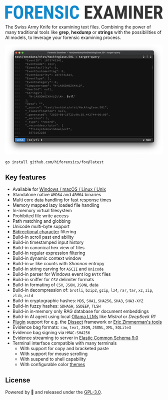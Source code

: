 ![](assets/fox.png "Forensic Examiner")

The Swiss Army Knife for examining text files. Combining the power of many traditional tools like **grep**, **hexdump** or **strings** with the possibilities of AI models, to leverage your forensic examining process.

![](assets/live.png "Live Demo")

```console
go install github.com/hiforensics/fox@latest
```

## Key features
* Available for [Windows / macOS / Linux / Unix](https://github.com/hiforensics/fox/releases)
* Standalone native `AMD64` and `ARM64` binaries 
* Multi core data handling for fast response times
* Memory mapped lazy loaded file handling
* In-memory virtual filesystem
* Prohibited file write access
* Path matching and globbing
* Unicode multi-byte support
* [Bidirectional character](https://nvd.nist.gov/vuln/detail/CVE-2021-42574) filtering
* Build-in scroll past end ability
* Build-in timestamped input history
* Build-in canonical hex view of files
* Build-in regular expression filtering
* Build-in dynamic context window
* Build-in `wc` like counts with *Shannon* entropy
* Build-in string carving for `ASCII` and `Unicode`
* Build-in parser for Windows event log `EVTX` files
* Build-in sniffer for `CSV` delimiter formats
* Build-in formating of `CSV`, `JSON`, `JSONL` data
* Build-in decompression of: `brotli`, `bzip2`, `gzip`, `lz4`, `rar`, `tar`, `xz`, `zip`, `zlib`, `zstd`
* Build-in cryptographic hashes: `MD5`, `SHA1`, `SHA256`, `SHA3`, `SHA3-XYZ`
* Build-in fuzzy hashes: `SDHASH`, `SSDEEP`, `TLSH`
* Build-in in-memory only RAG database for document embeddings
* Build-in AI agent using local [Ollama LLMs](https://ollama.com/search) like *Mistral* or *DeepSeek R1*
* [Plugin](PLUGINS.md) support for e.g. the [Dissect](https://docs.dissect.tools) framework or [Eric Zimmerman's tools](https://ericzimmerman.github.io/)
* Evidence bag formats: `raw`, `text`, `JSON`, `JSONL`, `XML`, `SQLite3`
* Evidence bag signing via `HMAC-SHA256`
* Evidence streaming to server in [Elastic Common Schema 9.0](https://www.elastic.co/docs/reference/ecs)
* Terminal interface compatible with many terminals
  * With support for copy and bracketed paste
  * With support for mouse scrolling
  * With suspend to shell capability
  * With configurable color [themes](THEMES.md)

## License
Powered by 🥃 and released under the [GPL-3.0](LICENSE.md).